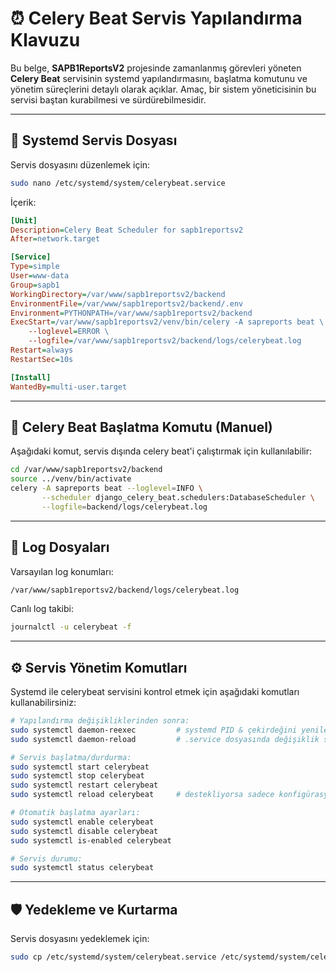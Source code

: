 # ⏰ Celery Beat Servis Yapılandırma Klavuzu

Bu belge, **SAPB1ReportsV2** projesinde zamanlanmış görevleri yöneten **Celery Beat** servisinin systemd yapılandırmasını, başlatma komutunu ve yönetim süreçlerini detaylı olarak açıklar. Amaç, bir sistem yöneticisinin bu servisi baştan kurabilmesi ve sürdürebilmesidir.

---

## 📁 Systemd Servis Dosyası

Servis dosyasını düzenlemek için:
```bash
sudo nano /etc/systemd/system/celerybeat.service
```

İçerik:
```ini
[Unit]
Description=Celery Beat Scheduler for sapb1reportsv2
After=network.target

[Service]
Type=simple
User=www-data
Group=sapb1
WorkingDirectory=/var/www/sapb1reportsv2/backend
EnvironmentFile=/var/www/sapb1reportsv2/backend/.env
Environment=PYTHONPATH=/var/www/sapb1reportsv2/backend
ExecStart=/var/www/sapb1reportsv2/venv/bin/celery -A sapreports beat \
    --loglevel=ERROR \
    --logfile=/var/www/sapb1reportsv2/backend/logs/celerybeat.log
Restart=always
RestartSec=10s

[Install]
WantedBy=multi-user.target
```

---

## 🧠 Celery Beat Başlatma Komutu (Manuel)

Aşağıdaki komut, servis dışında celery beat'i çalıştırmak için kullanılabilir:

```bash
cd /var/www/sapb1reportsv2/backend
source ../venv/bin/activate
celery -A sapreports beat --loglevel=INFO \
       --scheduler django_celery_beat.schedulers:DatabaseScheduler \
       --logfile=backend/logs/celerybeat.log
```

---

## 📝 Log Dosyaları

Varsayılan log konumları:
```bash
/var/www/sapb1reportsv2/backend/logs/celerybeat.log
```

Canlı log takibi:
```bash
journalctl -u celerybeat -f
```

---

## ⚙️ Servis Yönetim Komutları

Systemd ile celerybeat servisini kontrol etmek için aşağıdaki komutları kullanabilirsiniz:

```bash
# Yapılandırma değişikliklerinden sonra:
sudo systemctl daemon-reexec         # systemd PID & çekirdeğini yeniler (gerekmedikçe kullanılmaz)
sudo systemctl daemon-reload         # .service dosyasında değişiklik sonrası zorunlu

# Servis başlatma/durdurma:
sudo systemctl start celerybeat
sudo systemctl stop celerybeat
sudo systemctl restart celerybeat
sudo systemctl reload celerybeat     # destekliyorsa sadece konfigürasyonları yeniden yükler

# Otomatik başlatma ayarları:
sudo systemctl enable celerybeat
sudo systemctl disable celerybeat
sudo systemctl is-enabled celerybeat

# Servis durumu:
sudo systemctl status celerybeat
```

---

## 🛡️ Yedekleme ve Kurtarma

Servis dosyasını yedeklemek için:

```bash
sudo cp /etc/systemd/system/celerybeat.service /etc/systemd/system/celerybeat.service.bak
```

